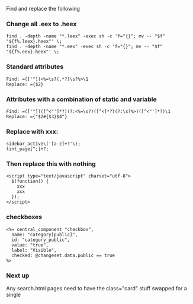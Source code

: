 Find and replace the following

### Change all .eex to .heex
```
find . -depth -name "*.leex" -exec sh -c 'f="{}"; mv -- "$f" "${f%.leex}.heex"' \;
find . -depth -name "*.eex" -exec sh -c 'f="{}"; mv -- "$f" "${f%.eex}.heex"' \;
```

### Standard attributes
```
Find: =(['"])<%=\s?(.*?)\s?%>\1
Replace: ={$2}
```

### Attributes with a combination of static and variable
```
Find: =(['"])([^<"']*?)(?:<%=\s?)([^<]*?)(?:\s?%>)([^<"']*?)\1
Replace: ={"$2#{$3}$4"}
```

### Replace with xxx:
```
sidebar_active\('[a-z]+?'\);
tint_page[^;]+?;
```

### Then replace this with nothing
```
<script type="text/javascript" charset="utf-8">
  $(function() {
    xxx
    xxx
  });
</script>
```

### checkboxes
```
<%= central_component "checkbox",
  name: "category[public]",
  id: "category_public",
  value: "true",
  label: "Visible",
  checked: @changeset.data.public == true
%>
```

### Next up
Any search.html pages need to have the class="card" stuff swapped for a single <div class="search-row">
